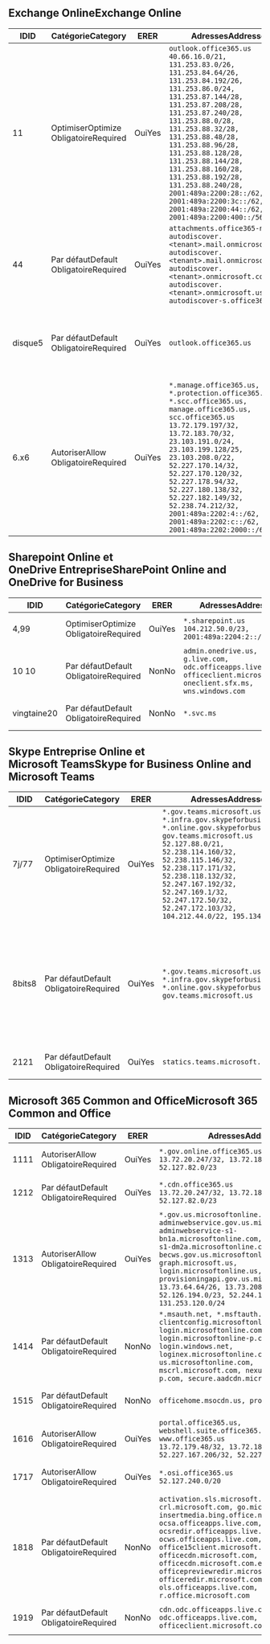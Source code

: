 <!--THIS FILE IS AUTOMATICALLY GENERATED. MANUAL CHANGES WILL BE OVERWRITTEN.-->
<!--Please contact the Office 365 Endpoints team with any questions.-->
<!--USGovGCCHigh endpoints version 2019062800-->
<!--File generated 2019-06-28 11:00:11.8056-->

## <a name="exchange-online"></a><span data-ttu-id="25f7c-101">Exchange Online</span><span class="sxs-lookup"><span data-stu-id="25f7c-101">Exchange Online</span></span>

<span data-ttu-id="25f7c-102">ID</span><span class="sxs-lookup"><span data-stu-id="25f7c-102">ID</span></span> | <span data-ttu-id="25f7c-103">Catégorie</span><span class="sxs-lookup"><span data-stu-id="25f7c-103">Category</span></span> | <span data-ttu-id="25f7c-104">ER</span><span class="sxs-lookup"><span data-stu-id="25f7c-104">ER</span></span> | <span data-ttu-id="25f7c-105">Adresses</span><span class="sxs-lookup"><span data-stu-id="25f7c-105">Addresses</span></span> | <span data-ttu-id="25f7c-106">Ports</span><span class="sxs-lookup"><span data-stu-id="25f7c-106">Ports</span></span>
-- | -------------------- | --- | ------------------------------------------------------------------------------------------------------------------------------------------------------------------------------------------------------------------------------------------------------------------------------------------------------------------------------------------------------------------------------------------------------------------------------------------------ | -------------------------------
<span data-ttu-id="25f7c-107">1</span><span class="sxs-lookup"><span data-stu-id="25f7c-107">1</span></span> | <span data-ttu-id="25f7c-108">Optimiser</span><span class="sxs-lookup"><span data-stu-id="25f7c-108">Optimize</span></span><BR><span data-ttu-id="25f7c-109">Obligatoire</span><span class="sxs-lookup"><span data-stu-id="25f7c-109">Required</span></span> | <span data-ttu-id="25f7c-110">Oui</span><span class="sxs-lookup"><span data-stu-id="25f7c-110">Yes</span></span> | `outlook.office365.us`<BR>`40.66.16.0/21, 131.253.83.0/26, 131.253.84.64/26, 131.253.84.192/26, 131.253.86.0/24, 131.253.87.144/28, 131.253.87.208/28, 131.253.87.240/28, 131.253.88.0/28, 131.253.88.32/28, 131.253.88.48/28, 131.253.88.96/28, 131.253.88.128/28, 131.253.88.144/28, 131.253.88.160/28, 131.253.88.192/28, 131.253.88.240/28, 2001:489a:2200:28::/62, 2001:489a:2200:3c::/62, 2001:489a:2200:44::/62, 2001:489a:2200:400::/56` | <span data-ttu-id="25f7c-111">**TCP :** 443, 80</span><span class="sxs-lookup"><span data-stu-id="25f7c-111">**TCP:** 443, 80</span></span>
<span data-ttu-id="25f7c-112">4</span><span class="sxs-lookup"><span data-stu-id="25f7c-112">4</span></span> | <span data-ttu-id="25f7c-113">Par défaut</span><span class="sxs-lookup"><span data-stu-id="25f7c-113">Default</span></span><BR><span data-ttu-id="25f7c-114">Obligatoire</span><span class="sxs-lookup"><span data-stu-id="25f7c-114">Required</span></span> | <span data-ttu-id="25f7c-115">Oui</span><span class="sxs-lookup"><span data-stu-id="25f7c-115">Yes</span></span> | `attachments.office365-net.us, autodiscover.<tenant>.mail.onmicrosoft.com, autodiscover.<tenant>.mail.onmicrosoft.us, autodiscover.<tenant>.onmicrosoft.com, autodiscover.<tenant>.onmicrosoft.us, autodiscover-s.office365.us` | <span data-ttu-id="25f7c-116">**TCP :** 443, 80</span><span class="sxs-lookup"><span data-stu-id="25f7c-116">**TCP:** 443, 80</span></span>
<span data-ttu-id="25f7c-117">disque</span><span class="sxs-lookup"><span data-stu-id="25f7c-117">5</span></span> | <span data-ttu-id="25f7c-118">Par défaut</span><span class="sxs-lookup"><span data-stu-id="25f7c-118">Default</span></span><BR><span data-ttu-id="25f7c-119">Obligatoire</span><span class="sxs-lookup"><span data-stu-id="25f7c-119">Required</span></span> | <span data-ttu-id="25f7c-120">Oui</span><span class="sxs-lookup"><span data-stu-id="25f7c-120">Yes</span></span> | `outlook.office365.us` | <span data-ttu-id="25f7c-121">**TCP :** 143, 25, 587, 993, 995</span><span class="sxs-lookup"><span data-stu-id="25f7c-121">**TCP:** 143, 25, 587, 993, 995</span></span>
<span data-ttu-id="25f7c-122">6.x</span><span class="sxs-lookup"><span data-stu-id="25f7c-122">6</span></span> | <span data-ttu-id="25f7c-123">Autoriser</span><span class="sxs-lookup"><span data-stu-id="25f7c-123">Allow</span></span><BR><span data-ttu-id="25f7c-124">Obligatoire</span><span class="sxs-lookup"><span data-stu-id="25f7c-124">Required</span></span> | <span data-ttu-id="25f7c-125">Oui</span><span class="sxs-lookup"><span data-stu-id="25f7c-125">Yes</span></span> | `*.manage.office365.us, *.protection.office365.us, *.scc.office365.us, manage.office365.us, scc.office365.us`<BR>`13.72.179.197/32, 13.72.183.70/32, 23.103.191.0/24, 23.103.199.128/25, 23.103.208.0/22, 52.227.170.14/32, 52.227.170.120/32, 52.227.178.94/32, 52.227.180.138/32, 52.227.182.149/32, 52.238.74.212/32, 2001:489a:2202:4::/62, 2001:489a:2202:c::/62, 2001:489a:2202:2000::/63` | <span data-ttu-id="25f7c-126">**TCP :** 25, 443</span><span class="sxs-lookup"><span data-stu-id="25f7c-126">**TCP:** 25, 443</span></span>

## <a name="sharepoint-online-and-onedrive-for-business"></a><span data-ttu-id="25f7c-127">Sharepoint Online et OneDrive Entreprise</span><span class="sxs-lookup"><span data-stu-id="25f7c-127">SharePoint Online and OneDrive for Business</span></span>

<span data-ttu-id="25f7c-128">ID</span><span class="sxs-lookup"><span data-stu-id="25f7c-128">ID</span></span> | <span data-ttu-id="25f7c-129">Catégorie</span><span class="sxs-lookup"><span data-stu-id="25f7c-129">Category</span></span> | <span data-ttu-id="25f7c-130">ER</span><span class="sxs-lookup"><span data-stu-id="25f7c-130">ER</span></span> | <span data-ttu-id="25f7c-131">Adresses</span><span class="sxs-lookup"><span data-stu-id="25f7c-131">Addresses</span></span> | <span data-ttu-id="25f7c-132">Ports</span><span class="sxs-lookup"><span data-stu-id="25f7c-132">Ports</span></span>
-- | -------------------- | --- | ----------------------------------------------------------------------------------------------------------------------- | ----------------
<span data-ttu-id="25f7c-133">4,9</span><span class="sxs-lookup"><span data-stu-id="25f7c-133">9</span></span> | <span data-ttu-id="25f7c-134">Optimiser</span><span class="sxs-lookup"><span data-stu-id="25f7c-134">Optimize</span></span><BR><span data-ttu-id="25f7c-135">Obligatoire</span><span class="sxs-lookup"><span data-stu-id="25f7c-135">Required</span></span> | <span data-ttu-id="25f7c-136">Oui</span><span class="sxs-lookup"><span data-stu-id="25f7c-136">Yes</span></span> | `*.sharepoint.us`<BR>`104.212.50.0/23, 2001:489a:2204:2::/63` | <span data-ttu-id="25f7c-137">**TCP :** 443, 80</span><span class="sxs-lookup"><span data-stu-id="25f7c-137">**TCP:** 443, 80</span></span>
<span data-ttu-id="25f7c-138">10 </span><span class="sxs-lookup"><span data-stu-id="25f7c-138">10</span></span> | <span data-ttu-id="25f7c-139">Par défaut</span><span class="sxs-lookup"><span data-stu-id="25f7c-139">Default</span></span><BR><span data-ttu-id="25f7c-140">Obligatoire</span><span class="sxs-lookup"><span data-stu-id="25f7c-140">Required</span></span> | <span data-ttu-id="25f7c-141">Non</span><span class="sxs-lookup"><span data-stu-id="25f7c-141">No</span></span> | `admin.onedrive.us, g.live.com, odc.officeapps.live.com, officeclient.microsoft.com, oneclient.sfx.ms, wns.windows.com` | <span data-ttu-id="25f7c-142">**TCP :** 443, 80</span><span class="sxs-lookup"><span data-stu-id="25f7c-142">**TCP:** 443, 80</span></span>
<span data-ttu-id="25f7c-143">vingtaine</span><span class="sxs-lookup"><span data-stu-id="25f7c-143">20</span></span> | <span data-ttu-id="25f7c-144">Par défaut</span><span class="sxs-lookup"><span data-stu-id="25f7c-144">Default</span></span><BR><span data-ttu-id="25f7c-145">Obligatoire</span><span class="sxs-lookup"><span data-stu-id="25f7c-145">Required</span></span> | <span data-ttu-id="25f7c-146">Non</span><span class="sxs-lookup"><span data-stu-id="25f7c-146">No</span></span> | `*.svc.ms` | <span data-ttu-id="25f7c-147">**TCP :** 443, 80</span><span class="sxs-lookup"><span data-stu-id="25f7c-147">**TCP:** 443, 80</span></span>

## <a name="skype-for-business-online-and-microsoft-teams"></a><span data-ttu-id="25f7c-148">Skype Entreprise Online et Microsoft Teams</span><span class="sxs-lookup"><span data-stu-id="25f7c-148">Skype for Business Online and Microsoft Teams</span></span>

<span data-ttu-id="25f7c-149">ID</span><span class="sxs-lookup"><span data-stu-id="25f7c-149">ID</span></span> | <span data-ttu-id="25f7c-150">Catégorie</span><span class="sxs-lookup"><span data-stu-id="25f7c-150">Category</span></span> | <span data-ttu-id="25f7c-151">ER</span><span class="sxs-lookup"><span data-stu-id="25f7c-151">ER</span></span> | <span data-ttu-id="25f7c-152">Adresses</span><span class="sxs-lookup"><span data-stu-id="25f7c-152">Addresses</span></span> | <span data-ttu-id="25f7c-153">Ports</span><span class="sxs-lookup"><span data-stu-id="25f7c-153">Ports</span></span>
-- | -------------------- | --- | --------------------------------------------------------------------------------------------------------------------------------------------------------------------------------------------------------------------------------------------------------------------------------------------------------------------------------- | --------------------------------------------------
<span data-ttu-id="25f7c-154">7j/7</span><span class="sxs-lookup"><span data-stu-id="25f7c-154">7</span></span> | <span data-ttu-id="25f7c-155">Optimiser</span><span class="sxs-lookup"><span data-stu-id="25f7c-155">Optimize</span></span><BR><span data-ttu-id="25f7c-156">Obligatoire</span><span class="sxs-lookup"><span data-stu-id="25f7c-156">Required</span></span> | <span data-ttu-id="25f7c-157">Oui</span><span class="sxs-lookup"><span data-stu-id="25f7c-157">Yes</span></span> | `*.gov.teams.microsoft.us, *.infra.gov.skypeforbusiness.us, *.online.gov.skypeforbusiness.us, gov.teams.microsoft.us`<BR>`52.127.88.0/21, 52.238.114.160/32, 52.238.115.146/32, 52.238.117.171/32, 52.238.118.132/32, 52.247.167.192/32, 52.247.169.1/32, 52.247.172.50/32, 52.247.172.103/32, 104.212.44.0/22, 195.134.228.0/22` | <span data-ttu-id="25f7c-158">**TCP :** 443, 80</span><span class="sxs-lookup"><span data-stu-id="25f7c-158">**TCP:** 443, 80</span></span><BR><span data-ttu-id="25f7c-159">**UDP :** 3478</span><span class="sxs-lookup"><span data-stu-id="25f7c-159">**UDP:** 3478</span></span>
<span data-ttu-id="25f7c-160">8bits</span><span class="sxs-lookup"><span data-stu-id="25f7c-160">8</span></span> | <span data-ttu-id="25f7c-161">Par défaut</span><span class="sxs-lookup"><span data-stu-id="25f7c-161">Default</span></span><BR><span data-ttu-id="25f7c-162">Obligatoire</span><span class="sxs-lookup"><span data-stu-id="25f7c-162">Required</span></span> | <span data-ttu-id="25f7c-163">Oui</span><span class="sxs-lookup"><span data-stu-id="25f7c-163">Yes</span></span> | `*.gov.teams.microsoft.us, *.infra.gov.skypeforbusiness.us, *.online.gov.skypeforbusiness.us, gov.teams.microsoft.us` | <span data-ttu-id="25f7c-164">**TCP :** 5061, 50000-59999</span><span class="sxs-lookup"><span data-stu-id="25f7c-164">**TCP:** 5061, 50000-59999</span></span><BR><span data-ttu-id="25f7c-165">**UDP :** 50000-59999</span><span class="sxs-lookup"><span data-stu-id="25f7c-165">**UDP:** 50000-59999</span></span>
<span data-ttu-id="25f7c-166">21</span><span class="sxs-lookup"><span data-stu-id="25f7c-166">21</span></span> | <span data-ttu-id="25f7c-167">Par défaut</span><span class="sxs-lookup"><span data-stu-id="25f7c-167">Default</span></span><BR><span data-ttu-id="25f7c-168">Obligatoire</span><span class="sxs-lookup"><span data-stu-id="25f7c-168">Required</span></span> | <span data-ttu-id="25f7c-169">Oui</span><span class="sxs-lookup"><span data-stu-id="25f7c-169">Yes</span></span> | `statics.teams.microsoft.com` | <span data-ttu-id="25f7c-170">**TCP :** 443</span><span class="sxs-lookup"><span data-stu-id="25f7c-170">**TCP:** 443</span></span>

## <a name="microsoft-365-common-and-office"></a><span data-ttu-id="25f7c-171">Microsoft 365 Common and Office</span><span class="sxs-lookup"><span data-stu-id="25f7c-171">Microsoft 365 Common and Office</span></span> 

<span data-ttu-id="25f7c-172">ID</span><span class="sxs-lookup"><span data-stu-id="25f7c-172">ID</span></span> | <span data-ttu-id="25f7c-173">Catégorie</span><span class="sxs-lookup"><span data-stu-id="25f7c-173">Category</span></span> | <span data-ttu-id="25f7c-174">ER</span><span class="sxs-lookup"><span data-stu-id="25f7c-174">ER</span></span> | <span data-ttu-id="25f7c-175">Adresses</span><span class="sxs-lookup"><span data-stu-id="25f7c-175">Addresses</span></span> | <span data-ttu-id="25f7c-176">Ports</span><span class="sxs-lookup"><span data-stu-id="25f7c-176">Ports</span></span>
-- | ------------------- | --- | ---------------------------------------------------------------------------------------------------------------------------------------------------------------------------------------------------------------------------------------------------------------------------------------------------------------------------------------------------------------------------------------------- | ----------------
<span data-ttu-id="25f7c-177">11</span><span class="sxs-lookup"><span data-stu-id="25f7c-177">11</span></span> | <span data-ttu-id="25f7c-178">Autoriser</span><span class="sxs-lookup"><span data-stu-id="25f7c-178">Allow</span></span><BR><span data-ttu-id="25f7c-179">Obligatoire</span><span class="sxs-lookup"><span data-stu-id="25f7c-179">Required</span></span> | <span data-ttu-id="25f7c-180">Oui</span><span class="sxs-lookup"><span data-stu-id="25f7c-180">Yes</span></span> | `*.gov.online.office365.us`<BR>`13.72.20.247/32, 13.72.185.126/32, 52.127.82.0/23` | <span data-ttu-id="25f7c-181">**TCP :** 443</span><span class="sxs-lookup"><span data-stu-id="25f7c-181">**TCP:** 443</span></span>
<span data-ttu-id="25f7c-182">12</span><span class="sxs-lookup"><span data-stu-id="25f7c-182">12</span></span> | <span data-ttu-id="25f7c-183">Par défaut</span><span class="sxs-lookup"><span data-stu-id="25f7c-183">Default</span></span><BR><span data-ttu-id="25f7c-184">Obligatoire</span><span class="sxs-lookup"><span data-stu-id="25f7c-184">Required</span></span> | <span data-ttu-id="25f7c-185">Oui</span><span class="sxs-lookup"><span data-stu-id="25f7c-185">Yes</span></span> | `*.cdn.office365.us`<BR>`13.72.20.247/32, 13.72.185.126/32, 52.127.82.0/23` | <span data-ttu-id="25f7c-186">**TCP :** 443</span><span class="sxs-lookup"><span data-stu-id="25f7c-186">**TCP:** 443</span></span>
<span data-ttu-id="25f7c-187">13</span><span class="sxs-lookup"><span data-stu-id="25f7c-187">13</span></span> | <span data-ttu-id="25f7c-188">Autoriser</span><span class="sxs-lookup"><span data-stu-id="25f7c-188">Allow</span></span><BR><span data-ttu-id="25f7c-189">Obligatoire</span><span class="sxs-lookup"><span data-stu-id="25f7c-189">Required</span></span> | <span data-ttu-id="25f7c-190">Oui</span><span class="sxs-lookup"><span data-stu-id="25f7c-190">Yes</span></span> | `*.gov.us.microsoftonline.com, adminwebservice.gov.us.microsoftonline.com, adminwebservice-s1-bn1a.microsoftonline.com, adminwebservice-s1-dm2a.microsoftonline.com, becws.gov.us.microsoftonline.com, graph.microsoft.us, login.microsoftonline.us, provisioningapi.gov.us.microsoftonline.com`<BR>`13.73.64.64/26, 13.73.208.128/25, 52.126.194.0/23, 52.244.120.128/25, 131.253.120.0/24` | <span data-ttu-id="25f7c-191">**TCP :** 443</span><span class="sxs-lookup"><span data-stu-id="25f7c-191">**TCP:** 443</span></span>
<span data-ttu-id="25f7c-192">14</span><span class="sxs-lookup"><span data-stu-id="25f7c-192">14</span></span> | <span data-ttu-id="25f7c-193">Par défaut</span><span class="sxs-lookup"><span data-stu-id="25f7c-193">Default</span></span><BR><span data-ttu-id="25f7c-194">Obligatoire</span><span class="sxs-lookup"><span data-stu-id="25f7c-194">Required</span></span> | <span data-ttu-id="25f7c-195">Non</span><span class="sxs-lookup"><span data-stu-id="25f7c-195">No</span></span> | `*.msauth.net, *.msftauth.net, clientconfig.microsoftonline-p.net, login.microsoftonline.com, login.microsoftonline-p.com, login.windows.net, loginex.microsoftonline.com, login-us.microsoftonline.com, mscrl.microsoft.com, nexus.microsoftonline-p.com, secure.aadcdn.microsoftonline-p.com` | <span data-ttu-id="25f7c-196">**TCP :** 443</span><span class="sxs-lookup"><span data-stu-id="25f7c-196">**TCP:** 443</span></span>
<span data-ttu-id="25f7c-197">15</span><span class="sxs-lookup"><span data-stu-id="25f7c-197">15</span></span> | <span data-ttu-id="25f7c-198">Par défaut</span><span class="sxs-lookup"><span data-stu-id="25f7c-198">Default</span></span><BR><span data-ttu-id="25f7c-199">Obligatoire</span><span class="sxs-lookup"><span data-stu-id="25f7c-199">Required</span></span> | <span data-ttu-id="25f7c-200">Non</span><span class="sxs-lookup"><span data-stu-id="25f7c-200">No</span></span> | `officehome.msocdn.us, prod.msocdn.us` | <span data-ttu-id="25f7c-201">**TCP :** 443, 80</span><span class="sxs-lookup"><span data-stu-id="25f7c-201">**TCP:** 443, 80</span></span>
<span data-ttu-id="25f7c-202">16</span><span class="sxs-lookup"><span data-stu-id="25f7c-202">16</span></span> | <span data-ttu-id="25f7c-203">Autoriser</span><span class="sxs-lookup"><span data-stu-id="25f7c-203">Allow</span></span><BR><span data-ttu-id="25f7c-204">Obligatoire</span><span class="sxs-lookup"><span data-stu-id="25f7c-204">Required</span></span> | <span data-ttu-id="25f7c-205">Oui</span><span class="sxs-lookup"><span data-stu-id="25f7c-205">Yes</span></span> | `portal.office365.us, webshell.suite.office365.us, www.office365.us`<BR>`13.72.179.48/32, 13.72.188.8/32, 52.227.167.206/32, 52.227.170.242/32` | <span data-ttu-id="25f7c-206">**TCP :** 443, 80</span><span class="sxs-lookup"><span data-stu-id="25f7c-206">**TCP:** 443, 80</span></span>
<span data-ttu-id="25f7c-207">17</span><span class="sxs-lookup"><span data-stu-id="25f7c-207">17</span></span> | <span data-ttu-id="25f7c-208">Autoriser</span><span class="sxs-lookup"><span data-stu-id="25f7c-208">Allow</span></span><BR><span data-ttu-id="25f7c-209">Obligatoire</span><span class="sxs-lookup"><span data-stu-id="25f7c-209">Required</span></span> | <span data-ttu-id="25f7c-210">Oui</span><span class="sxs-lookup"><span data-stu-id="25f7c-210">Yes</span></span> | `*.osi.office365.us`<BR>`52.127.240.0/20` | <span data-ttu-id="25f7c-211">**TCP :** 443</span><span class="sxs-lookup"><span data-stu-id="25f7c-211">**TCP:** 443</span></span>
<span data-ttu-id="25f7c-212">18</span><span class="sxs-lookup"><span data-stu-id="25f7c-212">18</span></span> | <span data-ttu-id="25f7c-213">Par défaut</span><span class="sxs-lookup"><span data-stu-id="25f7c-213">Default</span></span><BR><span data-ttu-id="25f7c-214">Obligatoire</span><span class="sxs-lookup"><span data-stu-id="25f7c-214">Required</span></span> | <span data-ttu-id="25f7c-215">Non</span><span class="sxs-lookup"><span data-stu-id="25f7c-215">No</span></span> | `activation.sls.microsoft.com, crl.microsoft.com, go.microsoft.com, insertmedia.bing.office.net, ocsa.officeapps.live.com, ocsredir.officeapps.live.com, ocws.officeapps.live.com, office15client.microsoft.com, officecdn.microsoft.com, officecdn.microsoft.com.edgesuite.net, officepreviewredir.microsoft.com, officeredir.microsoft.com, ols.officeapps.live.com, r.office.microsoft.com` | <span data-ttu-id="25f7c-216">**TCP :** 443, 80</span><span class="sxs-lookup"><span data-stu-id="25f7c-216">**TCP:** 443, 80</span></span>
<span data-ttu-id="25f7c-217">19</span><span class="sxs-lookup"><span data-stu-id="25f7c-217">19</span></span> | <span data-ttu-id="25f7c-218">Par défaut</span><span class="sxs-lookup"><span data-stu-id="25f7c-218">Default</span></span><BR><span data-ttu-id="25f7c-219">Obligatoire</span><span class="sxs-lookup"><span data-stu-id="25f7c-219">Required</span></span> | <span data-ttu-id="25f7c-220">Non</span><span class="sxs-lookup"><span data-stu-id="25f7c-220">No</span></span> | `cdn.odc.officeapps.live.com, odc.officeapps.live.com, officeclient.microsoft.com` | <span data-ttu-id="25f7c-221">**TCP :** 443, 80</span><span class="sxs-lookup"><span data-stu-id="25f7c-221">**TCP:** 443, 80</span></span>
